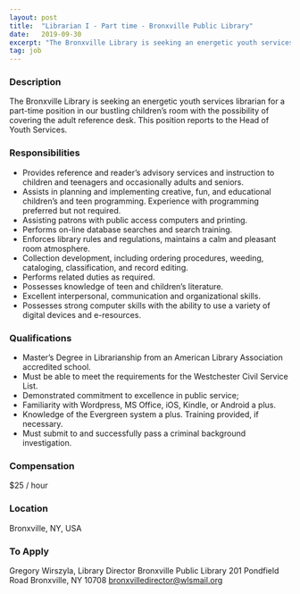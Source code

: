```yaml
---
layout: post
title:  "Librarian I - Part time - Bronxville Public Library"
date:   2019-09-30
excerpt: "The Bronxville Library is seeking an energetic youth services librarian for a part-time position in our bustling children’s room with the possibility of covering the adult reference desk. This position reports to the Head of Youth Services."
tag: job
---
```


### Description   

The Bronxville Library is seeking an energetic youth services librarian for a part-time position in our bustling children’s room with the possibility of covering the adult reference desk. This position reports to the Head of Youth Services.


### Responsibilities   

- Provides reference and reader’s advisory services and instruction to children and teenagers and occasionally adults and seniors.
- Assists in planning and implementing creative, fun, and educational children’s and teen programming. Experience with programming preferred but not required.
- Assisting patrons with public access computers and printing.
- Performs on-line database searches and search training.
- Enforces library rules and regulations, maintains a calm and pleasant room atmosphere.
- Collection development, including ordering procedures, weeding, cataloging, classification, and record editing.
- Performs related duties as required.
- Possesses knowledge of teen and children’s literature.
- Excellent interpersonal, communication and organizational skills.
- Possesses strong computer skills with the ability to use a variety of digital devices and e-resources.


### Qualifications   

- Master’s Degree in Librarianship from an American Library Association accredited school.
- Must be able to meet the requirements for the Westchester Civil Service List.
- Demonstrated commitment to excellence in public service;
- Familiarity with Wordpress, MS Office, iOS, Kindle, or Android a plus.
- Knowledge of the Evergreen system a plus. Training provided, if necessary.
- Must submit to and successfully pass a criminal background investigation.


### Compensation   

$25 / hour


### Location   

Bronxville, NY, USA




### To Apply   

Gregory Wirszyla, Library Director
Bronxville Public Library
201 Pondfield Road Bronxville, NY 10708
bronxvilledirector@wlsmail.org





